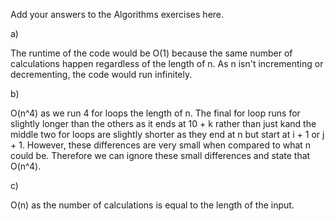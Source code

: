 Add your answers to the Algorithms exercises here.

a)

The runtime of the code would be O(1) because the same number of calculations happen regardless of the length of n.
As n isn't incrementing or decrementing, the code would run infinitely.

b)

O(n^4) as we run 4 for loops the length of n. The final for loop runs for slightly longer than the others as it ends at 10 + k rather than just kand the middle two for loops are slightly shorter as they end at n but start at i + 1 or j + 1. However, these differences are very small when compared to what n could be. Therefore we can ignore these small differences and state that O(n^4).

c)

O(n) as the number of calculations is equal to the length of the input.
